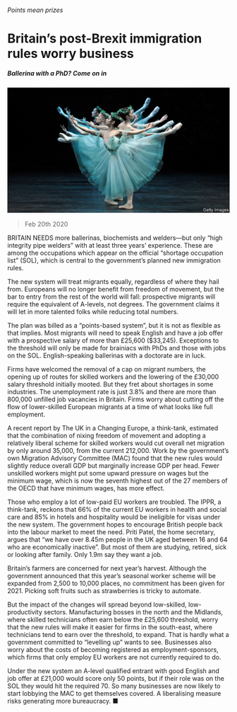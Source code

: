 ###### Points mean prizes

# Britain’s post-Brexit immigration rules worry business 

##### Ballerina with a PhD? Come on in 

![image](images/20200222_BRP501.jpg) 

> Feb 20th 2020 

BRITAIN NEEDS more ballerinas, biochemists and welders—but only “high integrity pipe welders” with at least three years’ experience. These are among the occupations which appear on the official “shortage occupation list” (SOL), which is central to the government’s planned new immigration rules.

The new system will treat migrants equally, regardless of where they hail from. Europeans will no longer benefit from freedom of movement, but the bar to entry from the rest of the world will fall: prospective migrants will require the equivalent of A-levels, not degrees. The government claims it will let in more talented folks while reducing total numbers.


The plan was billed as a “points-based system”, but it is not as flexible as that implies. Most migrants will need to speak English and have a job offer with a prospective salary of more than £25,600 ($33,245). Exceptions to the threshold will only be made for brainiacs with PhDs and those with jobs on the SOL. English-speaking ballerinas with a doctorate are in luck.

Firms have welcomed the removal of a cap on migrant numbers, the opening up of routes for skilled workers and the lowering of the £30,000 salary threshold initially mooted. But they fret about shortages in some industries. The unemployment rate is just 3.8% and there are more than 800,000 unfilled job vacancies in Britain. Firms worry about cutting off the flow of lower-skilled European migrants at a time of what looks like full employment.

A recent report by The UK in a Changing Europe, a think-tank, estimated that the combination of nixing freedom of movement and adopting a relatively liberal scheme for skilled workers would cut overall net migration by only around 35,000, from the current 212,000. Work by the government’s own Migration Advisory Committee (MAC) found that the new rules would slightly reduce overall GDP but marginally increase GDP per head. Fewer unskilled workers might put some upward pressure on wages but the minimum wage, which is now the seventh highest out of the 27 members of the OECD that have minimum wages, has more effect.

Those who employ a lot of low-paid EU workers are troubled. The IPPR, a think-tank, reckons that 66% of the current EU workers in health and social care and 85% in hotels and hospitality would be ineligible for visas under the new system. The government hopes to encourage British people back into the labour market to meet the need. Priti Patel, the home secretary, argues that “we have over 8.45m people in the UK aged between 16 and 64 who are economically inactive”. But most of them are studying, retired, sick or looking after family. Only 1.9m say they want a job.

Britain’s farmers are concerned for next year’s harvest. Although the government announced that this year’s seasonal worker scheme will be expanded from 2,500 to 10,000 places, no commitment has been given for 2021. Picking soft fruits such as strawberries is tricky to automate.

But the impact of the changes will spread beyond low-skilled, low-productivity sectors. Manufacturing bosses in the north and the Midlands, where skilled technicians often earn below the £25,600 threshold, worry that the new rules will make it easier for firms in the south-east, where technicians tend to earn over the threshold, to expand. That is hardly what a government committed to “levelling up” wants to see. Businesses also worry about the costs of becoming registered as employment-sponsors, which firms that only employ EU workers are not currently required to do.

Under the new system an A-level qualified entrant with good English and job offer at £21,000 would score only 50 points, but if their role was on the SOL they would hit the required 70. So many businesses are now likely to start lobbying the MAC to get themselves covered. A liberalising measure risks generating more bureaucracy. ■

